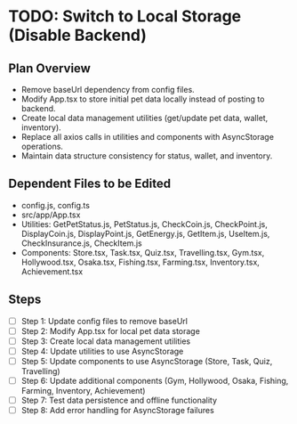 # TODO: Switch to Local Storage (Disable Backend)

## Plan Overview
- Remove baseUrl dependency from config files.
- Modify App.tsx to store initial pet data locally instead of posting to backend.
- Create local data management utilities (get/update pet data, wallet, inventory).
- Replace all axios calls in utilities and components with AsyncStorage operations.
- Maintain data structure consistency for status, wallet, and inventory.

## Dependent Files to be Edited
- config.js, config.ts
- src/app/App.tsx
- Utilities: GetPetStatus.js, PetStatus.js, CheckCoin.js, CheckPoint.js, DisplayCoin.js, DisplayPoint.js, GetEnergy.js, GetItem.js, UseItem.js, CheckInsurance.js, CheckItem.js
- Components: Store.tsx, Task.tsx, Quiz.tsx, Travelling.tsx, Gym.tsx, Hollywood.tsx, Osaka.tsx, Fishing.tsx, Farming.tsx, Inventory.tsx, Achievement.tsx

## Steps
- [ ] Step 1: Update config files to remove baseUrl
- [ ] Step 2: Modify App.tsx for local pet data storage
- [ ] Step 3: Create local data management utilities
- [ ] Step 4: Update utilities to use AsyncStorage
- [ ] Step 5: Update components to use AsyncStorage (Store, Task, Quiz, Travelling)
- [ ] Step 6: Update additional components (Gym, Hollywood, Osaka, Fishing, Farming, Inventory, Achievement)
- [ ] Step 7: Test data persistence and offline functionality
- [ ] Step 8: Add error handling for AsyncStorage failures
